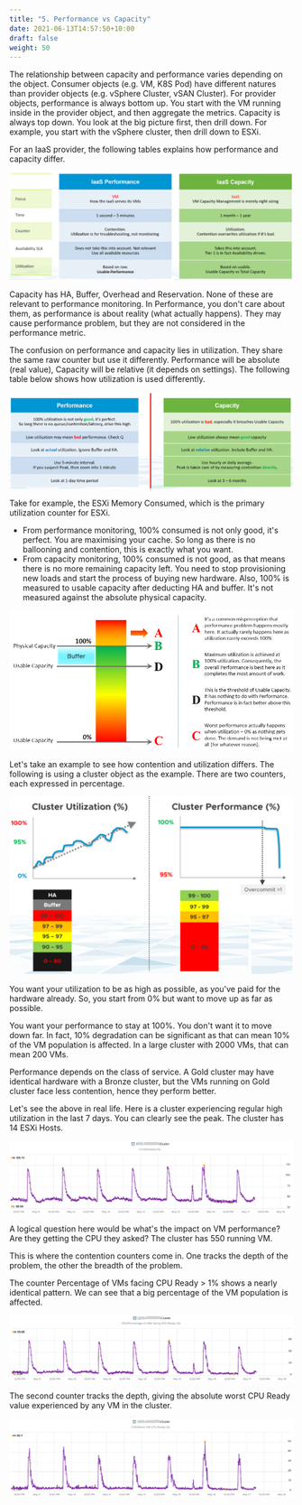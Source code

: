 ```yaml
---
title: "5. Performance vs Capacity"
date: 2021-06-13T14:57:50+10:00
draft: false
weight: 50
---
```


The relationship between capacity and performance varies depending on the object. Consumer objects (e.g. VM, K8S Pod) have different natures than provider objects (e.g. vSphere Cluster, vSAN Cluster). For provider objects, performance is always bottom up. You start with the VM running inside in the provider object, and then aggregate the metrics. Capacity is always top down. You look at the big picture first, then drill down. For example, you start with the vSphere cluster, then drill down to ESXi.

For an IaaS provider, the following tables explains how performance and capacity differ.

![IaaS performance to Capacity table](1.2.5-fig-1.png)

Capacity has HA, Buffer, Overhead and Reservation. None of these are relevant to performance monitoring. In Performance, you don't care about them, as performance is about reality (what actually happens). They may cause performance problem, but they are not considered in the performance metric.

The confusion on performance and capacity lies in utilization. They share the same raw counter but use it differently. Performance will be absolute (real value), Capacity will be relative (it depends on settings). The following table below shows how utilization is used differently.

![performance and capacity breakdown](1.2.5-fig-2.png)

Take for example, the ESXi Memory Consumed, which is the primary utilization counter for ESXi.

- From performance monitoring, 100% consumed is not only good, it's perfect. You are maximising your cache. So long as there is no ballooning and contention, this is exactly what you want.
- From capacity monitoring, 100% consumed is not good, as that means there is no more remaining capacity left. You need to stop provisioning new loads and start the process of buying new hardware. Also, 100% is measured to usable capacity after deducting HA and buffer. It's not measured against the absolute physical capacity.

![performance overlay with capacity](1.2.5-fig-3.png)

Let's take an example to see how contention and utilization differs. The following is using a cluster object as the example. There are two counters, each expressed in percentage.

![cluster util vs cluster perf](1.2.5-fig-4.png)

You want your utilization to be as high as possible, as you've paid for the hardware already. So, you start from 0% but want to move up as far as possible.

You want your performance to stay at 100%. You don't want it to move down far. In fact, 10% degradation can be significant as that can mean 10% of the VM population is affected. In a large cluster with 2000 VMs, that can mean 200 VMs.

Performance depends on the class of service. A Gold cluster may have identical hardware with a Bronze cluster, but the VMs running on Gold cluster face less contention, hence they perform better.

Let's see the above in real life. Here is a cluster experiencing regular high utilization in the last 7 days. You can clearly see the peak. The cluster has 14 ESXi Hosts.

![Cluster CPU demand example](1.2.5-fig-5.png)

A logical question here would be what's the impact on VM performance? Are they getting the CPU they asked? The cluster has 550 running VM.

This is where the contention counters come in. One tracks the depth of the problem, the other the breadth of the problem.

The counter Percentage of VMs facing CPU Ready > 1% shows a nearly identical pattern. We can see that a big percentage of the VM population is affected.

![Cluster CPU Ready % example](1.2.5-fig-6.png)

The second counter tracks the depth, giving the absolute worst CPU Ready value experienced by any VM in the cluster.

![Cluster CPU Ready % example](1.2.5-fig-7.png)
